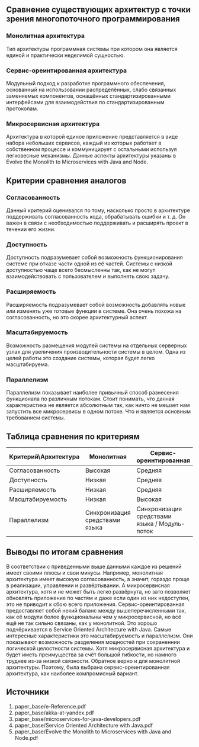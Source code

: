 ## Сравнение существующих архитектур с точки зрения многопоточного программирования

### Монолитная архитектура
Тип архитектуры программная системы при котором она является единой и практически неделимой сущностью.

### Сервис-ореинтированная архитектура
Модульный подход к разработке программного обеспечения, основанный на использовании распределённых, слабо связанных заменяемых компонентов, оснащённых стандартизированными интерфейсами для взаимодействия по стандартизированным протоколам.

### Микросервисная архитектура
Архитектура в которой единое приложение представляется в виде набора небольших сервисов, каждый из которых работает в собственном процессе и коммуницирует с остальными используя легковесные механизмы. Данные аспекты архитектуры указаны в Evolve the Monolith to Microservices with Java and Node.

## Критерии сравнения аналогов

### Согласованность
Данный критерий оценивался по тому, насколько просто в архитектуре поддерживать согласованность кода, обрабатывать ошибки и т. д. Он важен в связи с необходимостью поддерживать и расширять проект в течении его жизни.

### Доступность 
Доступность подразумевает собой возможность функционирования системе при отказе части одной из её частей. Системы с низкой доступностью чаще всего бесмысленны так, как не могут взаимодействовать с пользователем и выполнять свою задачу.

### Расширяемость 
Расширяемость подразумевает собой возможность добавлять новые или изменять уже готовые функции в системе. Она очень похожа на согласованность, но это скорее архитектурный аспект.

### Масштабируемость
Возможность размещения модулей системы на отдельных серверных узлах для увеличения производительности системы в целом. Одна из целей работы это создание системы, которая будет легко масштабируема.

### Параллелизм 
Параллелизм показывает наиболее привычный способ разнесения функционала по различным потокам. Стоит понимать, что данная характеристика не является абсолютным так, как ничто не мешает нам запустить все микросервисы в одном потоке. Что и является основным требованием системы.

## Таблица сравнения по критериям
Критерий\Архитектура | Монолитная | Сервис-ореинтированная | Микросервисная
------------ | ------------- | ------------- | ------------- 
Согласованность | Высокая | Средняя | Низкая
Доступность | Низкая | Средняя | Высокая 
Расширяемость | Низкая | Средняя | Высокая
Масштабируемость | Низкая | Высокая | Высокая
Параллелизм | Синхронизация средствами языка | Синхронизация средствами языка / Модуль-поток | Модуль-поток

## Выводы по итогам сравнения
В соответствии с приведенными выше данными каждое из решений имеет своими плюсы и свои минусы. Например, монолитная архитектура имеет высокую согласованность, а значит, гораздо проще в реализации, управлении и развёртывании. А микросервисная архитектура, хотя и не может быть легко развёрнута, но зато позволяет обновлять приложение по частям и даже если один из них недоступен, это не приводит к сбою всего приложения. Сервис-ореинтированная предоставляет собой некий баланс между вышеперечисленными так, как её модули более функциональны чем у микросервисной, но всё ещё не так сильно связаны, как у монолитной. Это хорошо подчёркивается в Service Oriented Architecture with Java. Самые интересные характеристики это масштабируемость и параллелизм. Они показывают возможность разделения мощностей при сохраненнии логической целостности системы. Хотя микросервисная архитектура и будет иметь преимущества за счёт большой гибкости, но намного труднее из-за низкой связности. Обратное верно и для монолитной архитектуры. Поэтому, была выбрана сервис-ореинтированная архитектура, как наиболее компромисный вариант.

## Источники
1. paper_base/e-Reference.pdf
2. paper_base/akka-at-yandex.pdf
3. paper_base/microservices-for-java-developers.pdf
4. paper_base/Service Oriented Architecture with Java.pdf
5. paper_base/Evolve the Monolith to Microservices with Java and Node.pdf
